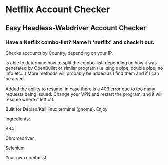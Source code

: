 # Netflix Account Checker
## Easy Headless-Webdriver Account Checker
### Have a Netflix combo-list? Name it 'netflix' and check it out.

Checks accounts by Country, depending on your IP. 

Is able to determine how to split the combo-list, depending on how it was generated by OpenBullet or similar program (i.e. single pipe, double pipe, no info etc...) More methods will probably be added as I find them and if I can be arsed.

Added the ability to resume, in case there is a 403 error due to too many requests being issued. Change your VPN and restart the program, and it will resume where it left off.

Built for Debian/Kali linux terminal (gnome). Enjoy.

Ingredients:

BS4

Chromedriver

Selenium

Your own combolist
